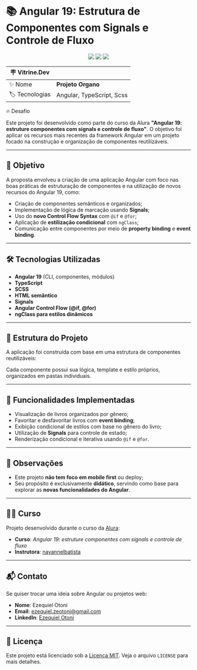 # 📚 Angular 19: Estrutura de Componentes com Signals e Controle de Fluxo

<p align="center">
  <img src="https://img.shields.io/badge/Angular-DD0031?style=for-the-badge&logo=angular&logoColor=white">
  <img src="https://img.shields.io/badge/Sass-CC6699?style=for-the-badge&logo=sass&logoColor=white">
  <img src="https://img.shields.io/badge/TypeScript-007ACC?style=for-the-badge&logo=typescript&logoColor=white">
</p>

| :placard: Vitrine.Dev |     |
| -------------  | --- |
| :sparkles: Nome        | **Projeto Organo**
| :label: Tecnologias | Angular, TypeScript, Scss
:fire: Desafio	


Este projeto foi desenvolvido como parte do curso da Alura **"Angular 19: estruture componentes com signals e controle de fluxo"**. O objetivo foi aplicar os recursos mais recentes da framework Angular em um projeto focado na construção e organização de componentes reutilizáveis.

---

## 🎯 Objetivo

A proposta envolveu a criação de uma aplicação Angular com foco nas boas práticas de estruturação de componentes e na utilização de novos recursos do Angular 19, como:

- Criação de componentes semânticos e organizados;
- Implementação de lógica de marcação usando **Signals**;
- Uso do **novo Control Flow Syntax** com `@if` e `@for`;
- Aplicação de **estilização condicional** com `ngClass`;
- Comunicação entre componentes por meio de **property binding** e **event binding**.

---

## 🛠️ Tecnologias Utilizadas

- **Angular 19** (CLI, componentes, módulos)
- **TypeScript**
- **SCSS**
- **HTML semântico**
- **Signals**
- **Angular Control Flow (@if, @for)**
- **ngClass para estilos dinâmicos**

---

## 🧱 Estrutura do Projeto

A aplicação foi construída com base em uma estrutura de componentes reutilizáveis:

Cada componente possui sua lógica, template e estilo próprios, organizados em pastas individuais.

---

## 🧪 Funcionalidades Implementadas

- Visualização de livros organizados por gênero;
- Favoritar e desfavoritar livros com **event binding**;
- Exibição condicional de estilos com base no gênero do livro;
- Utilização de **Signals** para controle de estado;
- Renderização condicional e iterativa usando `@if` e `@for`.

---

## 📝 Observações

- Este projeto **não tem foco em mobile first** ou deploy;
- Seu propósito é exclusivamente **didático**, servindo como base para explorar as **novas funcionalidades do Angular**.

---

## 👨‍🏫 Curso

Projeto desenvolvido durante o curso da [Alura](https://www.alura.com.br):

- **Curso**: *Angular 19: estruture componentes com signals e controle de fluxo*
- **Instrutora**: [nayannelbatista](https://github.com/nayannelbatista)

---

## 📬 Contato

Se quiser trocar uma ideia sobre Angular ou projetos web:

- **Nome**: Ezequiel Otoni  
- **Email**: ezequiel.zeotoni@gmail.com  
- **LinkedIn**: [Ezequiel Otoni](https://www.linkedin.com/in/zeotoni)

---

## 📜 Licença

Este projeto está licenciado sob a [Licença MIT](LICENSE). Veja o arquivo `LICENSE` para mais detalhes.
